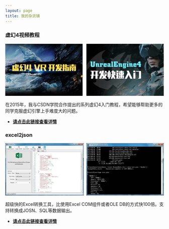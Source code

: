 ```yaml
---
layout: page
title: 我的杂货铺
---
```


### 虚幻4视频教程

![Unreal Engine 4 VTM](/assets/img/unreal/vtm-cover.jpg)  

在2015年，我与CSDN学院合作提出的系列虚幻4入门教程，希望能够帮助更多的同学克服虚幻引擎上手难度大的问题。
* [**请点击此链接查看详情**](/app/unreal_vtm.html)


### excel2json

![excel2json](/assets/img/excel2json/cover.jpg)  


超级快的Excel转换工具，比使用Excel COM组件或者OLE DB的方式快100倍。支持转换成JOSN、SQL等数据输出。
* [**请点击此链接查看详情**](/app/excel2json.html)

